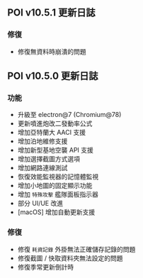## POI v10.5.1 更新日誌

### 修復

- 修復無資料時崩潰的問題

## POI v10.5.0 更新日誌

### 功能

- 升級至 electron@7 (Chromium@78)
- 更新噴進炮改二發動率公式
- 增加亞特蘭大 AACI 支援
- 增加泊地維修支援
- 增加新型基地空襲 API 支援
- 增加選擇截圖方式選項
- 增加網路連線測試
- 恢復效能監視器的記憶體監視
- 增加小地圖的固定顯示功能
- 增加 `特殊攻擊` 艦隊面板指示器
- 部分 UI/UE 改進
- [macOS] 增加自動更新支援

### 修復

- 修復 `耗資記錄` 外掛無法正確儲存記錄的問題
- 修復截圖 / 快取資料夾無法設定的問題
- 修復季常更新倒計時
